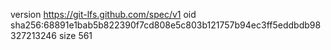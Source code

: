 version https://git-lfs.github.com/spec/v1
oid sha256:68891e1bab5b822390f7cd808e5c803b121757b94ec3ff5eddbdb98327213246
size 561
